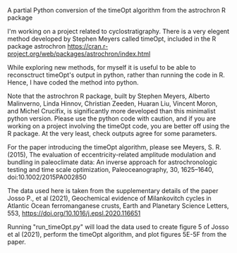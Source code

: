 A partial Python conversion of the timeOpt algorithm from the astrochron R package

I'm working on a project related to cyclostratigraphy. There is a very elegent method developed by Stephen Meyers called timeOpt, included in the R package astrochron https://cran.r-project.org/web/packages/astrochron/index.html

While exploring new methods, for myself it is useful to be able to reconsctruct timeOpt's output in python, rather than running the code in R. Hence, I have coded the method into python.

Note that the astrochron R package, built by Stephen Meyers, Alberto Malinverno, Linda Hinnov, Christian Zeeden, Huaran Liu, Vincent Moron, and Michel Crucifix, is significantly more developed than this minimalist python version. Please use the python code with caution, and if you are working on a project involving the timeOpt code, you are better off using the R package. At the very least, check outputs agree for some parameters.

For the paper introducing the timeOpt algorithm, please see Meyers, S. R. (2015), The evaluation of eccentricity-related amplitude modulation and bundling in paleoclimate data: An inverse approach for astrochronologic testing and time scale optimization, Paleoceanography, 30, 1625–1640, doi:10.1002/2015PA002850

The data used here is taken from the supplementary details of the paper Josso P., et al (2021), Geochemical evidence of Milankovitch cycles in Atlantic Ocean ferromanganese crusts, Earth and Planetary Science Letters, 553, https://doi.org/10.1016/j.epsl.2020.116651

Running "run_timeOpt.py" will load the data used to create figure 5 of Josso et al (2021), perform the timeOpt algorithm, and plot figures 5E-5F from the paper.
